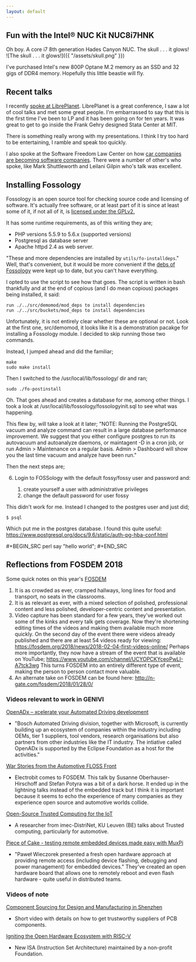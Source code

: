 ```yaml
---
layout: default
---
```


## Fun with the Intel® NUC Kit NUC8i7HNK
Oh boy. A core i7 8th generation Hades Canyon NUC. The skull . . . it glows!
![The skull . . . it glows!]({{ "/assets/skull.png" }})

I've purchased Intel's new 800P Optane M.2 memory as an SSD and 32
gigs of DDR4 memory. Hopefully this little beastie will fly.

## Recent talks
I recently [spoke at LibrePlanet](https://media.libreplanet.org/u/libreplanet/m/freedom-embedded-vehicles/).
LibrePlanet is a great conference, I saw a lot of cool talks and met
some great people. I'm embarrassed to say that this is the first time
I've been to LP and it has been going on for ten years. It was great
to get to go inside the Frank Gehry designed Stata Center at MIT.

There is something really wrong with my presentations. I think I try
too hard to be entertaining, I ramble and speak too quickly.

I also spoke at the Software Freedom Law Center on how [car companies
are becoming software
companies](https://downloads.softwarefreedom.org/2018/automotive/1d-foster.webm). There
were a number of other's who spoke, like Mark Shuttleworth and Leilani
Gilpin who's talk was excellent.

## Installing Fossology
Fossology is an open source tool for checking source code and
licensing of software. It's actually free software, or at least part
of it is since at least some of it, if not all of it, is [licensed
under the GPLv2.](https://github.com/fossology/fossology/blob/master/COPYING)

It has some runtime requirements, as of this writing they are;
- PHP versions 5.5.9 to 5.6.x (supported versions)
- Postgresql as database server
- Apache httpd 2.4 as web server.

"These and more dependencies are installed by `utils/fo-installdeps`."
Well, that's convenient, but it would be more convenient if the [debs
of Fossology](https://mirrors.kernel.org/fossology/releases/3.0.0/)
were kept up to date, but you can't have everything.

I opted to use the script to see how that goes. The script is written in 
bash thankfully and at the end of copious (and I do mean copious) packages being installed, it said:
```
run ./../src/demomod/mod_deps to install dependencies
run ./../src/buckets/mod_deps to install dependencies
``` 

Unfortunately, it is not entirely clear whether these are optional or
not. Look at the first one, src/demomod, it looks like it is a
demonstration pacakge for installing a Fossology module. I decided to
skip running those two commands. 

Instead, I jumped ahead and did the familiar;

```
make
sudo make install
```

Then I switched to the /usr/local/lib/fossology/ dir and ran;
```
sudo ./fo-postinstall
```

Oh. That goes ahead and creates a database for me, aomong other
things. I took a look at /usr/local/lib/fossology/fossologyinit.sql to
see what was happening.

This flew by, will take a look at it later;
"NOTE: Running the PostgreSQL vacuum and analyze command can result in a large database performance improvement.  We suggest that you either configure postgres to run its autovacuum and autoanalyze daemons, or maintagent -D in a cron job, or run Admin > Maintenance on a regular basis.  Admin > Dashboard will show you the last time vacuum and analyze have been run."

Then the next steps are;

6. Login to FOSSology with the default fossy/fossy user and password and:

   1.  create yourself a user with administrative privileges
   2.  change the default password for user fossy

This didn't work for me. Instead I changed to the postgres user and just did;
```
$ psql
```
Which put me in the postgres database. I found this quite useful: 
https://www.postgresql.org/docs/9.6/static/auth-pg-hba-conf.html


#+BEGIN_SRC perl
	say "hello world";
#+END_SRC


## Reflections from FOSDEM 2018
Some quick notes on this year's [FOSDEM](https://fosdem.org/2018)

 1. It is as crowded as ever, cramped hallways, long lines for food and
    transport, no seats in the classrooms.
 2. It is as relevant as ever, with a mixed selection of polished,
    professional content and less polished, developer-centric content
    and presentation.
 3. Video capture has been standard for a few years, they've worked
    out some of the kinks and every talk gets coverage. Now they're
    shortening editing times of the videos and making them available
    much more quickly. On the second day of the event there were
    videos already published and there are at least 54 videos ready
    for viewing:
    <https://fosdem.org/2018/news/2018-02-04-first-videos-online/>
    Perhaps more importantly, they now have a stream of the event that
    is available on YouTube;
    https://www.youtube.com/channel/UCYOPCKYceoPwLI-A7tck3wg This
    turns FOSDEM into an entirely different type of event, making the
    person to person contact more valuable.
 4. An alternate take on FOSDEM can be found here: http://n-gate.com/fosdem/2018/01/28/0/

### Videos relevant to work in GENIVI
[OpenADx – xcelerate your Automated Driving development](https://fosdem.org/2018/schedule/event/automated_driving/)
* "Bosch Automated Driving division, together with Microsoft, is
  currently building up an ecosystem of companies within the industry
  including OEMs, tier 1 suppliers, tool vendors, research organisations
  but also partners from other industries like the IT industry. The
  intiative called OpenADx is supported by the Eclipse Foundation as a
  host for the activities."

[War Stories from the Automotive FLOSS Front](https://fosdem.org/2018/schedule/event/automotive_floss/)
* Electrobit comes to FOSDEM. This talk by Susanne
  Oberhauser-Hirschoff and Stefan Potyra was a bit of a dark horse. It
  ended up in the lightning talks instead of the embedded track but I
  think it is important because it seems to echo the experience of
  many companies as they experience open source and automotive worlds
  collide.

[Open-Source Trusted Computing for the IoT](https://fosdem.org/2018/schedule/event/sancus/)
* A researcher from imec-DistriNet, KU Leuven (BE) talks about Trusted computing, particularly for automotive.

[Piece of Cake - testing remote embedded devices made easy with MuxPi](https://fosdem.org/2018/schedule/event/remote_embedded_testing/)
* "Paweł Wieczorek presented a fresh open hardware approach at
  providing remote access (including device flashing, debugging and
  power management) for embedded devices." They've created an open
  hardware board that allows one to remotely reboot and even flash
  hardware - quite useful in distributed teams. 

### Videos of note
[Component Sourcing for Design and Manufacturing in Shenzhen](https://www.youtube.com/watch?v=XwUL6Afo6QQ)
* Short video with details on how to get trustworthy suppliers of PCB components.

[Igniting the Open Hardware Ecosystem with RISC-V](https://video.fosdem.org/2018/K.1.105/riscv.mp4)
* New ISA (Instruction Set Architecture) maintained by a non-profit Foundation.

